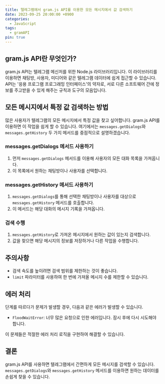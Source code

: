 ```yaml
---
title: 텔레그램에서 gram.js API를 이용한 모든 메시지에서 값 검색하기
date: 2023-09-25 20:00:00 +0900
categories:
  - JavaScript
tags:
  - gramAPI
pin: true
---
```


## gram.js API란 무엇인가?

gram.js API는 텔레그램 메신저를 위한 Node.js 라이브러리입니다. 이 라이브러리를 이용하면 채팅방, 사용자, 미디어와 같은 텔레그램 데이터에 쉽게 접근할 수 있습니다. API는 '응용 프로그램 프로그래밍 인터페이스'의 약자로, 서로 다른 소프트웨어 간에 정보를 주고받을 수 있게 해주는 규칙과 도구의 모음입니다.

## 모든 메시지에서 특정 값 검색하는 방법

많은 사용자가 텔레그램의 모든 메시지에서 특정 값을 찾고 싶어합니다. gram.js API를 이용하면 이 작업을 쉽게 할 수 있습니다. 여기에서는 `messages.getDialogs`와 `messages.getHistory` 두 가지 메서드를 중점적으로 설명하겠습니다.

### messages.getDialogs 메서드 사용하기

1. 먼저 `messages.getDialogs` 메서드를 이용해 사용자의 모든 대화 목록을 가져옵니다.
2. 이 목록에서 원하는 채팅방이나 사용자를 선택합니다.

### messages.getHistory 메서드 사용하기

1. `messages.getDialogs`를 통해 선택한 채팅방이나 사용자를 대상으로 `messages.getHistory` 메서드를 호출합니다.
2. 이 메서드는 해당 대화의 메시지 기록을 가져옵니다.

### 검색 수행

1. `messages.getHistory`로 가져온 메시지에서 원하는 값이 있는지 검색합니다.
2. 값을 찾으면 해당 메시지의 정보를 저장하거나 다른 작업을 수행합니다.

## 주의사항

- 검색 속도를 높이려면 검색 범위를 제한하는 것이 좋습니다.
- `limit` 파라미터를 사용하여 한 번에 가져올 메시지 수를 제한할 수 있습니다.

## 에러 처리

단계를 따르다가 문제가 발생할 경우, 다음과 같은 에러가 발생할 수 있습니다.

- `FloodWaitError`: 너무 많은 요청으로 인한 에러입니다. 잠시 후에 다시 시도해야 합니다.
  
이 문제들은 적절한 에러 처리 로직을 구현하여 해결할 수 있습니다.

## 결론

gram.js API를 사용하면 텔레그램에서 간편하게 모든 메시지를 검색할 수 있습니다. `messages.getDialogs`와 `messages.getHistory` 메서드를 이용하면 원하는 데이터를 손쉽게 찾을 수 있습니다.